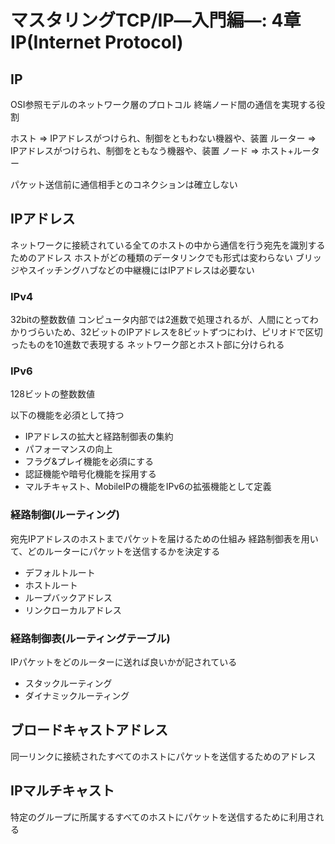 # マスタリングTCP/IP―入門編―: 4章 IP(Internet Protocol)

## IP
OSI参照モデルのネットワーク層のプロトコル
終端ノード間の通信を実現する役割

ホスト
=> IPアドレスがつけられ、制御をともわない機器や、装置
ルーター
=> IPアドレスがつけられ、制御をともなう機器や、装置
ノード
=> ホスト+ルーター

パケット送信前に通信相手とのコネクションは確立しない

## IPアドレス
ネットワークに接続されている全てのホストの中から通信を行う宛先を識別するためのアドレス
ホストがどの種類のデータリンクでも形式は変わらない
ブリッジやスイッチングハブなどの中継機にはIPアドレスは必要ない

### IPv4
32bitの整数数値
コンピュータ内部では2進数で処理されるが、人間にとってわかりづらいため、32ビットのIPアドレスを8ビットずつにわけ、ピリオドで区切ったものを10進数で表現する
ネットワーク部とホスト部に分けられる

### IPv6
128ビットの整数数値

以下の機能を必須として持つ
- IPアドレスの拡大と経路制御表の集約
- パフォーマンスの向上
- フラグ&プレイ機能を必須にする
- 認証機能や暗号化機能を採用する
- マルチキャスト、MobileIPの機能をIPv6の拡張機能として定義

### 経路制御(ルーティング)
宛先IPアドレスのホストまでパケットを届けるための仕組み
経路制御表を用いて、どのルーターにパケットを送信するかを決定する

- デフォルトルート
- ホストルート
- ループバックアドレス
- リンクローカルアドレス

### 経路制御表(ルーティングテーブル)
IPパケットをどのルーターに送れば良いかが記されている

- スタックルーティング
- ダイナミックルーティング

## ブロードキャストアドレス
同一リンクに接続されたすべてのホストにパケットを送信するためのアドレス

## IPマルチキャスト
特定のグループに所属するすべてのホストにパケットを送信するために利用される
